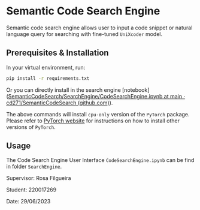 # Semantic Code Search Engine

Semantic code search engine allows user to input a code snippet or natural language query for searching with fine-tuned `UniXcoder` model.

## Prerequisites & Installation

In your virtual environment, run:

```sh
pip install -r requirements.txt
```

Or you can directly install in the search engine [notebook]([SemanticCodeSearch/SearchEngine/CodeSearchEngine.ipynb at main · cd271/SemanticCodeSearch (github.com)](https://github.com/cd271/SemanticCodeSearch/blob/main/SearchEngine/CodeSearchEngine.ipynb)).

The above commands will install `cpu-only` version of the `PyTorch` package. Please refer to [PyTorch website](https://pytorch.org/get-started/locally/) for instructions on how to install other versions of `PyTorch`.

## Usage

The Code Search Engine User Interface `CodeSearchEngine.ipynb` can be find in folder `SearchEngine`.





Supervisor: Rosa Filgueira

Student: 220017269

Date: 29/06/2023
